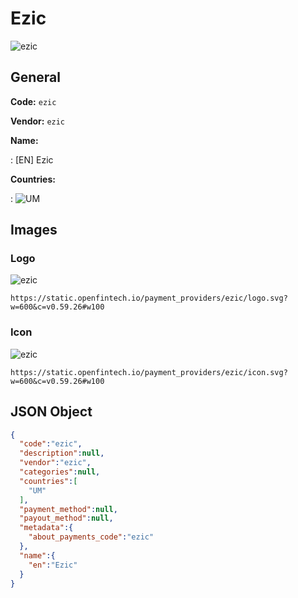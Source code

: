 
# Ezic 
![ezic](https://static.openfintech.io/payment_providers/ezic/logo.svg?w=600&c=v0.59.26#w100)  

## General 
 
**Code:** `ezic`  
 
**Vendor:** `ezic`  
 
**Name:**  
 
:	[EN] Ezic  
 
**Countries:**  
 
:	![UM](https://cdnjs.cloudflare.com/ajax/libs/flag-icon-css/3.3.0/flags/4x3/um.svg#w24)  

## Images 

### Logo 
 
![ezic](https://static.openfintech.io/payment_providers/ezic/logo.svg?w=600&c=v0.59.26#w100)  

```
https://static.openfintech.io/payment_providers/ezic/logo.svg?w=600&c=v0.59.26#w100
```  

### Icon 
 
![ezic](https://static.openfintech.io/payment_providers/ezic/icon.svg?w=600&c=v0.59.26#w100)  

```
https://static.openfintech.io/payment_providers/ezic/icon.svg?w=600&c=v0.59.26#w100
```  

## JSON Object 

```json
{
  "code":"ezic",
  "description":null,
  "vendor":"ezic",
  "categories":null,
  "countries":[
    "UM"
  ],
  "payment_method":null,
  "payout_method":null,
  "metadata":{
    "about_payments_code":"ezic"
  },
  "name":{
    "en":"Ezic"
  }
}
```  
